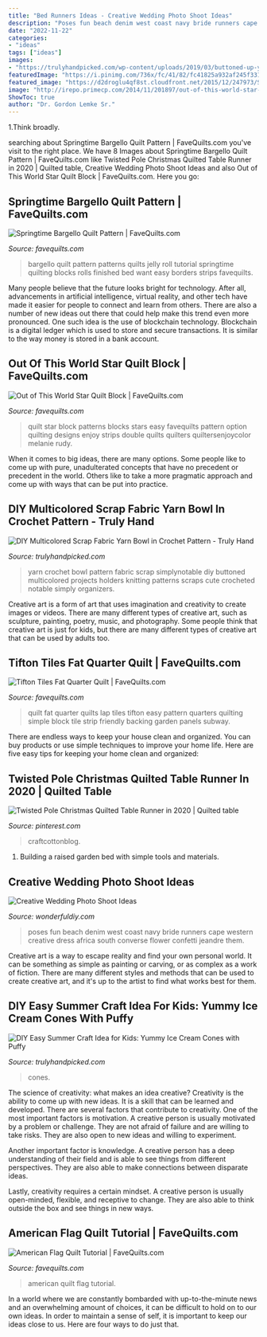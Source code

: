 ```yaml
---
title: "Bed Runners Ideas - Creative Wedding Photo Shoot Ideas"
description: "Poses fun beach denim west coast navy bride runners cape western creative dress africa south converse flower confetti jeandre them"
date: "2022-11-22"
categories:
- "ideas"
tags: ["ideas"]
images:
- "https://trulyhandpicked.com/wp-content/uploads/2019/03/buttoned-up-yarn-bowl-crochet-pattern-simply-notable-15530662594g8nk.jpg"
featuredImage: "https://i.pinimg.com/736x/fc/41/82/fc41825a932af245f331b9ecd67d8cec.jpg"
featured_image: "https://d2droglu4qf8st.cloudfront.net/2015/12/247973/Springtime-Bargello-Quilt-Pattern_ExtraLarge1000_ID-1325153.jpg?v=1325153"
image: "http://irepo.primecp.com/2014/11/201897/out-of-this-world-star-block_ExtraLarge1000_ID-799838.jpg?v=799838"
ShowToc: true
author: "Dr. Gordon Lemke Sr."
---
```



1.Think broadly.

	

		
searching about Springtime Bargello Quilt Pattern | FaveQuilts.com you've visit to the right place. We have 8 Images about Springtime Bargello Quilt Pattern | FaveQuilts.com like Twisted Pole Christmas Quilted Table Runner in 2020 | Quilted table, Creative Wedding Photo Shoot Ideas and also Out of This World Star Quilt Block | FaveQuilts.com. Here you go:
		
    
## Springtime Bargello Quilt Pattern | FaveQuilts.com

<img loading=lazy src="https://d2droglu4qf8st.cloudfront.net/2015/12/247973/Springtime-Bargello-Quilt-Pattern_ExtraLarge1000_ID-1325153.jpg?v=1325153" onerror="this.onerror=null;this.src='https://tse2.mm.bing.net/th?id=OIP.2hfG7-_Rp0QOk6hISLVSugHaLH&amp;pid=15.1';" alt="Springtime Bargello Quilt Pattern | FaveQuilts.com">

_Source: favequilts.com_

>bargello quilt pattern patterns quilts jelly roll tutorial springtime quilting blocks rolls finished bed want easy borders strips favequilts. 

	

Many people believe that the future looks bright for technology. After all, advancements in artificial intelligence, virtual reality, and other tech have made it easier for people to connect and learn from others. There are also a number of new ideas out there that could help make this trend even more pronounced. One such idea is the use of blockchain technology. Blockchain is a digital ledger which is used to store and secure transactions. It is similar to the way money is stored in a bank account.

    
## Out Of This World Star Quilt Block | FaveQuilts.com

<img loading=lazy src="http://irepo.primecp.com/2014/11/201897/out-of-this-world-star-block_ExtraLarge1000_ID-799838.jpg?v=799838" onerror="this.onerror=null;this.src='https://tse3.mm.bing.net/th?id=OIP.rCw4wjss8GKHqUrWlYAz5wHaHa&amp;pid=15.1';" alt="Out of This World Star Quilt Block | FaveQuilts.com">

_Source: favequilts.com_

>quilt star block patterns blocks stars easy favequilts pattern option quilting designs enjoy strips double quilts quilters quiltersenjoycolor melanie rudy. 

	

When it comes to big ideas, there are many options. Some people like to come up with pure, unadulterated concepts that have no precedent or precedent in the world. Others like to take a more pragmatic approach and come up with ways that can be put into practice. 

    
## DIY Multicolored Scrap Fabric Yarn Bowl In Crochet Pattern - Truly Hand

<img loading=lazy src="https://trulyhandpicked.com/wp-content/uploads/2019/03/buttoned-up-yarn-bowl-crochet-pattern-simply-notable-15530662594g8nk.jpg" onerror="this.onerror=null;this.src='https://tse2.mm.bing.net/th?id=OIP.aOaSz1mvq5U_HTZgjEWkuAHaKY&amp;pid=15.1';" alt="DIY Multicolored Scrap Fabric Yarn Bowl in Crochet Pattern - Truly Hand">

_Source: trulyhandpicked.com_

>yarn crochet bowl pattern fabric scrap simplynotable diy buttoned multicolored projects holders knitting patterns scraps cute crocheted notable simply organizers. 

	

Creative art is a form of art that uses imagination and creativity to create images or videos. There are many different types of creative art, such as sculpture, painting, poetry, music, and photography. Some people think that creative art is just for kids, but there are many different types of creative art that can be used by adults too.

    
## Tifton Tiles Fat Quarter Quilt | FaveQuilts.com

<img loading=lazy src="http://irepo.primecp.com/2015/08/231204/Tifton-Tiles-Fat-Quarter-Quilt_ExtraLarge1000_ID-1125200.jpg?v=1125200" onerror="this.onerror=null;this.src='https://tse3.mm.bing.net/th?id=OIP.Ht1VAuMiadDNI57cINjtsQHaJF&amp;pid=15.1';" alt="Tifton Tiles Fat Quarter Quilt | FaveQuilts.com">

_Source: favequilts.com_

>quilt fat quarter quilts lap tiles tifton easy pattern quarters quilting simple block tile strip friendly backing garden panels subway. 

	

There are endless ways to keep your house clean and organized. You can buy products or use simple techniques to improve your home life. Here are five easy tips for keeping your home clean and organized:

    
## Twisted Pole Christmas Quilted Table Runner In 2020 | Quilted Table

<img loading=lazy src="https://i.pinimg.com/736x/fc/41/82/fc41825a932af245f331b9ecd67d8cec.jpg" onerror="this.onerror=null;this.src='https://tse4.mm.bing.net/th?id=OIP.qTa6CHHupAp-Jdg3TcRcdQHaMC&amp;pid=15.1';" alt="Twisted Pole Christmas Quilted Table Runner in 2020 | Quilted table">

_Source: pinterest.com_

>craftcottonblog. 

	

1. Building a raised garden bed with simple tools and materials.

    
## Creative Wedding Photo Shoot Ideas

<img loading=lazy src="https://cdn.wonderfuldiy.com/wp-content/uploads/2016/03/Denim-and-runners.jpg" onerror="this.onerror=null;this.src='https://tse4.mm.bing.net/th?id=OIP.cPpSusw20tOaa5RyU5eJpAHaLH&amp;pid=15.1';" alt="Creative Wedding Photo Shoot Ideas">

_Source: wonderfuldiy.com_

>poses fun beach denim west coast navy bride runners cape western creative dress africa south converse flower confetti jeandre them. 

	

Creative art is a way to escape reality and find your own personal world. It can be something as simple as painting or carving, or as complex as a work of fiction. There are many different styles and methods that can be used to create creative art, and it's up to the artist to find what works best for them.

    
## DIY Easy Summer Craft Idea For Kids: Yummy Ice Cream Cones With Puffy

<img loading=lazy src="https://trulyhandpicked.com/wp-content/uploads/2019/04/creative-summer-crafts-for-kids-that-are-really-fun-155504151048kng.png" onerror="this.onerror=null;this.src='https://tse3.mm.bing.net/th?id=OIP.1h0v1UKJEfH3oYGUwPzwGAHaMd&amp;pid=15.1';" alt="DIY Easy Summer Craft Idea for Kids: Yummy Ice Cream Cones with Puffy">

_Source: trulyhandpicked.com_

>cones. 

	

The science of creativity: what makes an idea creative?
Creativity is the ability to come up with new ideas. It is a skill that can be learned and developed. There are several factors that contribute to creativity.
One of the most important factors is motivation. A creative person is usually motivated by a problem or challenge. They are not afraid of failure and are willing to take risks. They are also open to new ideas and willing to experiment.

Another important factor is knowledge. A creative person has a deep understanding of their field and is able to see things from different perspectives. They are also able to make connections between disparate ideas.

Lastly, creativity requires a certain mindset. A creative person is usually open-minded, flexible, and receptive to change. They are also able to think outside the box and see things in new ways.

    
## American Flag Quilt Tutorial | FaveQuilts.com

<img loading=lazy src="http://irepo.primecp.com/2017/05/330826/American-Flag-Quilt-Tutorial_ExtraLarge700_ID-2236797.jpg?v=2236797" onerror="this.onerror=null;this.src='https://tse2.mm.bing.net/th?id=OIP.AzUS2ux9d7s9AAex_Dk0SQHaJf&amp;pid=15.1';" alt="American Flag Quilt Tutorial | FaveQuilts.com">

_Source: favequilts.com_

>american quilt flag tutorial. 

	

In a world where we are constantly bombarded with up-to-the-minute news and an overwhelming amount of choices, it can be difficult to hold on to our own ideas. In order to maintain a sense of self, it is important to keep our ideas close to us. Here are four ways to do just that.

